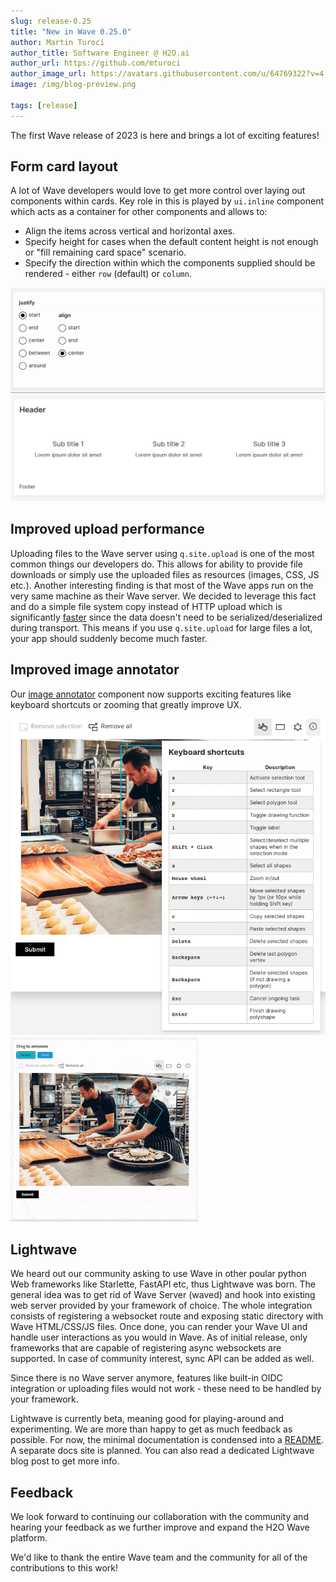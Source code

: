 ```yaml
---
slug: release-0.25
title: "New in Wave 0.25.0"
author: Martin Turoci
author_title: Software Engineer @ H2O.ai
author_url: https://github.com/mturoci
author_image_url: https://avatars.githubusercontent.com/u/64769322?v=4
image: /img/blog-preview.png

tags: [release]
---
```


The first Wave release of 2023 is here and brings a lot of exciting features!

<!--truncate-->

## Form card layout

A lot of Wave developers would love to get more control over laying out components within cards. Key role in this is played by `ui.inline` component which acts as a container for other components and allows to:

* Align the items across vertical and horizontal axes.
* Specify height for cases when the default content height is not enough or "fill remaining card space" scenario.
* Specify the direction within which the components supplied should be rendered - either `row` (default) or `column`.

![inline_alignment_options](assets/2023-02-28/inline_align.gif)
![inline_layout](assets/2023-02-28/inline_layout.png)

## Improved upload performance

Uploading files to the Wave server using `q.site.upload` is one of the most common things our developers do. This allows for ability to provide file downloads or simply use the uploaded files as resources (images, CSS, JS etc.). Another interesting finding is that most of the Wave apps run on the very same machine as their Wave server. We decided to leverage this fact and do a simple file system copy instead of HTTP upload which is significantly [faster](https://github.com/h2oai/wave/pull/1765) since the data doesn't need to be serialized/deserialized during transport. This means if you use `q.site.upload` for large files a lot, your app should suddenly become much faster.

## Improved image annotator

Our [image annotator](/docs/widgets/form/image_annotator/) component now supports exciting features like keyboard shortcuts or zooming that greatly improve UX.

![image_annotator_shortcuts](assets/2023-02-28/img_annotator.png)
![image_annotator_zoom](assets/2023-02-28/img_annotator.gif)

## Lightwave

We heard out our community asking to use Wave in other poular python Web frameworks like Starlette, FastAPI etc, thus Lightwave was born. The general idea was to get rid of Wave Server (waved) and hook into existing web server provided by your framework of choice. The whole integration consists of registering a websocket route and exposing static directory with Wave HTML/CSS/JS files. Once done, you can render your Wave UI and handle user interactions as you would in Wave. As of initial release, only frameworks that are capable of registering async websockets are supported. In case of community interest, sync API can be added as well.

Since there is no Wave server anymore, features like built-in OIDC integration or uploading files would not work - these need to be handled by your framework.

Lightwave is currently beta, meaning good for playing-around and experimenting. We are more than happy to get as much feedback as possible. For now, the minimal documentation is condensed into a [README](https://pypi.org/project/h2o-lightwave/). A separate docs site is planned. You can also read a dedicated Lightwave blog post to get more info.
<!-- TODO: Add  blog link. -->

## Feedback

We look forward to continuing our collaboration with the community and hearing your feedback as we further improve and expand the H2O Wave platform.

We'd like to thank the entire Wave team and the community for all of the contributions to this work!
